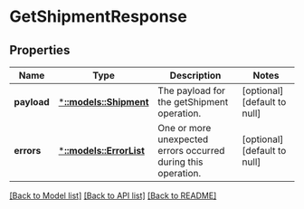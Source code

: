 # GetShipmentResponse

## Properties
Name | Type | Description | Notes
------------ | ------------- | ------------- | -------------
**payload** | [***::models::Shipment**](Shipment.md) | The payload for the getShipment operation. | [optional] [default to null]
**errors** | [***::models::ErrorList**](ErrorList.md) | One or more unexpected errors occurred during this operation. | [optional] [default to null]

[[Back to Model list]](../README.md#documentation-for-models) [[Back to API list]](../README.md#documentation-for-api-endpoints) [[Back to README]](../README.md)


